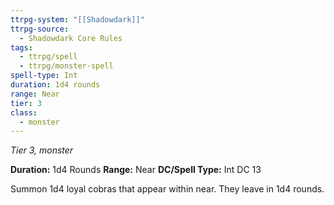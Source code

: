 ```yaml
---
ttrpg-system: "[[Shadowdark]]"
ttrpg-source:
  - Shadowdark Core Rules
tags:
  - ttrpg/spell
  - ttrpg/monster-spell
spell-type: Int
duration: 1d4 rounds
range: Near
tier: 3
class:
  - monster
---
```

*Tier 3, monster*

**Duration:** 1d4 Rounds
**Range:** Near
**DC/Spell Type:** Int DC 13

Summon 1d4 loyal cobras that appear within near. They leave in 1d4 rounds. 
